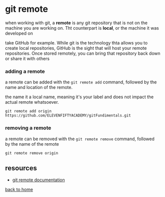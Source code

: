# git remote

when working with git, a **remote** is any git repository that is not on the machine you are working on. Tht counterpart is **local**, or the machine it was developed on

take GitHub for example. While git is the technology thta allows you to create local repositories, GitHub is the sight that will host your remote repositories. Once stored remotely, you can bring that repository back down or share it with others

### adding a remote

a remote can be added with the `git remote add` command, followed by the name and location of the remote.

the name it a local name, meaning it's your label and does not impact the actual remote whatsoever.

```
git remote add origin https://github.com/ELEVENFIFTYACADEMY/gitFundimentals.git
```

### removing a remote

a remote can be removed with the `git remote remove` command, followed by the name of the remote

```
git remote remove origin
```

## resources

- [git remote documentation](https://git-scm.com/docs/git-remote)

[back to home](../README.md)
